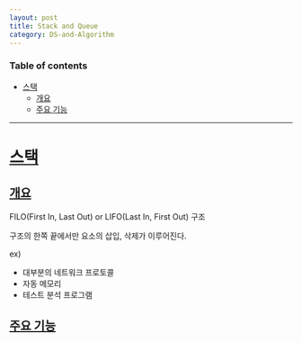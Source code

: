 ```yaml
---
layout: post
title: Stack and Queue
category: DS-and-Algorithm
---
```


### Table of contents
- [스택](#스택)
	- [개요](#개요)
	- [주요 기능](#주요-기능)

---

# [스택](#스택)

## [개요](#개요)
FILO(First In, Last Out) or LIFO(Last In, First Out) 구조

구조의 한쪽 끝에서만 요소의 삽입, 삭제가 이루어진다.

ex)
- 대부분의 네트워크 프로토콜
- 자동 메모리
- 테스트 분석 프로그램

## [주요 기능](#주요-기능)